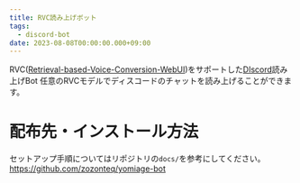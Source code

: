 ```yaml
---
title: RVC読み上げボット
tags:
  - discord-bot
date: 2023-08-08T00:00:00.000+09:00
---
```

RVC([Retrieval-based-Voice-Conversion-WebUI](../DB/Software/Software_DATA/Retrieval-based-Voice-Conversion-WebUI.md))をサポートした[DIscord](../DB/Software/Software_DATA/DIscord.md)読み上げBot
任意のRVCモデルでディスコードのチャットを読み上げることができます。
# 配布先・インストール方法
セットアップ手順についてはリポジトリの`docs/`を参考にしてください。
https://github.com/zozonteq/yomiage-bot
